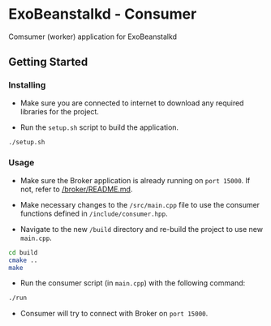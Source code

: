 # ExoBeanstalkd - Consumer

Comsumer (worker) application for ExoBeanstalkd

## Getting Started

### Installing

- Make sure you are connected to internet to download any required libraries for the project.

- Run the `setup.sh` script to build the application.

```sh
./setup.sh
```

### Usage

- Make sure the Broker application is already running on `port 15000`. If not, refer to [/broker/README.md]().

- Make necessary changes to the `/src/main.cpp` file to use the consumer functions defined in `/include/consumer.hpp`.


- Navigate to the new `/build` directory and re-build the project to use new `main.cpp`.

```sh
cd build
cmake ..
make
```

- Run the consumer script (in `main.cpp`) with the following command:

```sh
./run
```

- Consumer will try to connect with Broker on `port 15000`.
